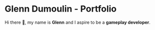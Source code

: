 <link href="style.css" rel="stylesheet"/>

<h1 class="title">
	Glenn Dumoulin - Portfolio
</h1>

Hi there 👋, my name is **Glenn** and I aspire to be a **gameplay developer**.
